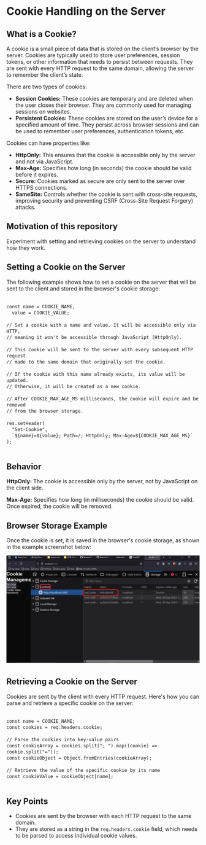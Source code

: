   <h1>Cookie Handling on the Server</h1>

<h2>What is a Cookie?</h2>
<p>A cookie is a small piece of data that is stored on the client’s browser by the server. Cookies are typically used to store user preferences, session tokens, or other information that needs to persist between requests. They are sent with every HTTP request to the same domain, allowing the server to remember the client’s state.</p>

<p>There are two types of cookies:</p>
<ul>
  <li><strong>Session Cookies:</strong> These cookies are temporary and are deleted when the user closes their browser. They are commonly used for managing sessions on websites.</li>
  <li><strong>Persistent Cookies:</strong> These cookies are stored on the user’s device for a specified amount of time. They persist across browser sessions and can be used to remember user preferences, authentication tokens, etc.</li>
</ul>

<p>Cookies can have properties like:</p>
<ul>
  <li><strong>HttpOnly:</strong> This ensures that the cookie is accessible only by the server and not via JavaScript.</li>
  <li><strong>Max-Age:</strong> Specifies how long (in seconds) the cookie should be valid before it expires.</li>
  <li><strong>Secure:</strong> Cookies marked as secure are only sent to the server over HTTPS connections.</li>
  <li><strong>SameSite:</strong> Controls whether the cookie is sent with cross-site requests, improving security and preventing CSRF (Cross-Site Request Forgery) attacks.</li>
</ul>

  <h2>Motivation of this repository</h2>
  <p>Experiment with setting and retrieving cookies on the server to understand how they work.</p>

  <h2>Setting a Cookie on the Server</h2>
  <p>The following example shows how to set a cookie on the server that will be sent to the client and stored in the browser's cookie storage:</p>


<pre>
<code class='language-typescript'>
const name = COOKIE_NAME,
  value = COOKIE_VALUE;

// Set a cookie with a name and value. It will be accessible only via HTTP,
// meaning it won't be accessible through JavaScript (HttpOnly).

// This cookie will be sent to the server with every subsequent HTTP request
// made to the same domain that originally set the cookie.

// If the cookie with this name already exists, its value will be updated.
// Otherwise, it will be created as a new cookie.

// After COOKIE_MAX_AGE_MS milliseconds, the cookie will expire and be removed
// from the browser storage.

res.setHeader(
  "Set-Cookie",
  `${name}=${value}; Path=/; HttpOnly; Max-Age=${COOKIE_MAX_AGE_MS}`
);
</code>
</pre>

  <h2>Behavior</h2>
  <p><strong>HttpOnly:</strong> The cookie is accessible only by the server, not by JavaScript on the client side.</p>
  <p><strong>Max-Age:</strong> Specifies how long (in milliseconds) the cookie should be valid. Once expired, the cookie will be removed.</p>

  <h2>Browser Storage Example</h2>
  <p>Once the cookie is set, it is saved in the browser's cookie storage, as shown in the example screenshot below:</p>
  
  <img src="./figs/cookies-on-browser.png" alt="Cookies in Browser" />

  <h2>Retrieving a Cookie on the Server</h2>
  <p>Cookies are sent by the client with every HTTP request. Here's how you can parse and retrieve a specific cookie on the server:</p>


<pre>
<code class='language-typescript'>
const name = COOKIE_NAME;
const cookies = req.headers.cookie;

// Parse the cookies into key-value pairs
const cookieArray = cookies.split("; ").map((cookie) => cookie.split("="));
const cookieObject = Object.fromEntries(cookieArray);

// Retrieve the value of the specific cookie by its name
const cookieValue = cookieObject[name];
</code>
</pre>

<h2>Key Points</h2>
<ul>
<li>Cookies are sent by the browser with each HTTP request to the same domain.</li>
<li>They are stored as a string in the <code>req.headers.cookie</code> field, which needs to be parsed to access individual cookie values.</li>
</ul>

